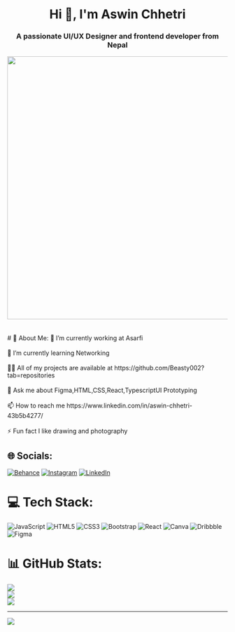 <h1 align="center">Hi 👋, I'm Aswin Chhetri</h1>
<h3 align="center">A passionate UI/UX Designer and frontend developer from Nepal</h3>
<div style="display: flex; justify-content: center;"><img align="center"
            src="https://user-images.githubusercontent.com/74038190/225813708-98b745f2-7d22-48cf-9150-083f1b00d6c9.gif"
            width="600">
    </div>
<br><br>
# 💫 About Me:
🔭 I’m currently working at Asarfi <br><br>🌱 I’m currently learning Networking<br><br>👨‍💻 All of my projects are available at https://github.com/Beasty002?tab=repositories<br><br>💬 Ask me about Figma,HTML,CSS,React,TypescriptUI Prototyping<br><br>📫 How to reach me https://www.linkedin.com/in/aswin-chhetri-43b5b4277/<br><br>⚡ Fun fact I like drawing and photography


## 🌐 Socials:
[![Behance](https://img.shields.io/badge/Behance-1769ff?logo=behance&logoColor=white)](https://behance.net/asbinchhetri) [![Instagram](https://img.shields.io/badge/Instagram-%23E4405F.svg?logo=Instagram&logoColor=white)](https://instagram.com/aswin.6902) [![LinkedIn](https://img.shields.io/badge/LinkedIn-%230077B5.svg?logo=linkedin&logoColor=white)](https://linkedin.com/in/aswin-chhetri) 

# 💻 Tech Stack:
![JavaScript](https://img.shields.io/badge/javascript-%23323330.svg?style=for-the-badge&logo=javascript&logoColor=%23F7DF1E) ![HTML5](https://img.shields.io/badge/html5-%23E34F26.svg?style=for-the-badge&logo=html5&logoColor=white) ![CSS3](https://img.shields.io/badge/css3-%231572B6.svg?style=for-the-badge&logo=css3&logoColor=white) ![Bootstrap](https://img.shields.io/badge/bootstrap-%238511FA.svg?style=for-the-badge&logo=bootstrap&logoColor=white) ![React](https://img.shields.io/badge/react-%2320232a.svg?style=for-the-badge&logo=react&logoColor=%2361DAFB) ![Canva](https://img.shields.io/badge/Canva-%2300C4CC.svg?style=for-the-badge&logo=Canva&logoColor=white) ![Dribbble](https://img.shields.io/badge/Dribbble-EA4C89?style=for-the-badge&logo=dribbble&logoColor=white) ![Figma](https://img.shields.io/badge/figma-%23F24E1E.svg?style=for-the-badge&logo=figma&logoColor=white)
# 📊 GitHub Stats:
![](https://github-readme-stats.vercel.app/api?username=Beasty002&theme=merko&hide_border=false&include_all_commits=false&count_private=false)<br/>
![](https://github-readme-streak-stats.herokuapp.com/?user=Beasty002&theme=merko&hide_border=false)<br/>
![](https://github-readme-stats.vercel.app/api/top-langs/?username=Beasty002&theme=merko&hide_border=false&include_all_commits=false&count_private=false&layout=compact)

---
[![](https://visitcount.itsvg.in/api?id=Beasty002&icon=5&color=8)](https://visitcount.itsvg.in)

<!-- Proudly created with GPRM ( https://gprm.itsvg.in ) -->
